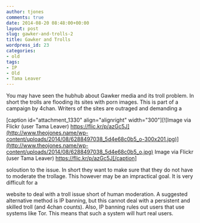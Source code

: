 ```yaml
---
author: tjones
comments: true
date: 2014-08-20 08:48:00+00:00
layout: post
slug: gawker-and-trolls-2
title: Gawker and Trolls
wordpress_id: 23
categories:
- old
tags:
- IP
- Old
- Tama Leaver
---
```


You may have seen the hubhub about Gawker media and its troll problem. In short the trolls are flooding its sites with porn images. This is part of a campaign by 4chan. Writers of the sites are outraged and demanding a

[caption id="attachment_1330" align="alignright" width="300"][![Image via Flickr (user Tama Leaver) https://flic.kr/p/azGc5J](http://www.theojones.name/wp-content/uploads/2014/08/6288497038_5d4e68c0b5_o-300x201.jpg)](http://www.theojones.name/wp-content/uploads/2014/08/6288497038_5d4e68c0b5_o.jpg) Image via Flickr (user Tama Leaver) https://flic.kr/p/azGc5J[/caption]

soloution to the issue. In short they want to make sure that they do not have to moderate the trollage. This however may be an impractical goal. It is very difficult for a

website to deal with a troll issue short of human moderation. A suggested alternative method is IP banning, but this cannot deal with a persistent and skilled troll (and 4chan counts). Also, IP banning rules out users that use systems like Tor. This means that such a system will hurt real users.
